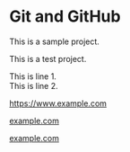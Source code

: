 # Git and GitHub

This is a sample project.

This is a test project.

This is line 1.  
This is line 2.

https://www.example.com

[example.com](https://www.example.com)

[example.com](https://www.example.com "Visit example.com")

